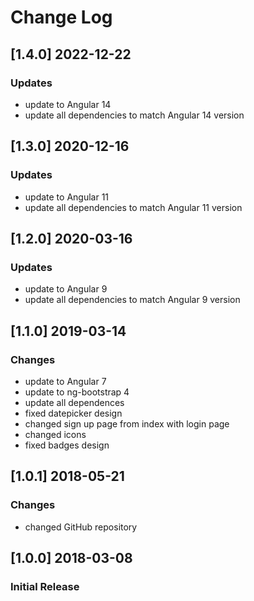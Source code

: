 # Change Log
## [1.4.0] 2022-12-22
### Updates
- update to Angular 14
- update all dependencies to match Angular 14 version

## [1.3.0] 2020-12-16
### Updates
- update to Angular 11
- update all dependencies to match Angular 11 version

## [1.2.0] 2020-03-16
### Updates
- update to Angular 9
- update all dependencies to match Angular 9 version

## [1.1.0] 2019-03-14
### Changes
- update to Angular 7
- update to ng-bootstrap 4
- update all dependences
- fixed datepicker design
- changed sign up page from index with login page
- changed icons
- fixed badges design

## [1.0.1] 2018-05-21
### Changes
- changed GitHub repository

## [1.0.0] 2018-03-08
### Initial Release
